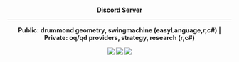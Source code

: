 

<h4 align="center"> <a href="https://discord.gg/V6arrKAUrh" target="_blank">Discord Server</a> 
 
 ---------------------
 
 Public: drummond geometry, swingmachine (easyLanguage,r,c#) | Private: oq/qd providers, strategy, research (r,c#)


 
  ![](https://github-profile-summary-cards.vercel.app/api/cards/profile-details?username=ragve-hub&theme=default)
  ![](https://github-profile-summary-cards.vercel.app/api/cards/most-commit-language?username=ragve-hub&theme=default)
 ![](https://github-profile-summary-cards.vercel.app/api/cards/stats?username=ragve-hub&theme=default)
 
